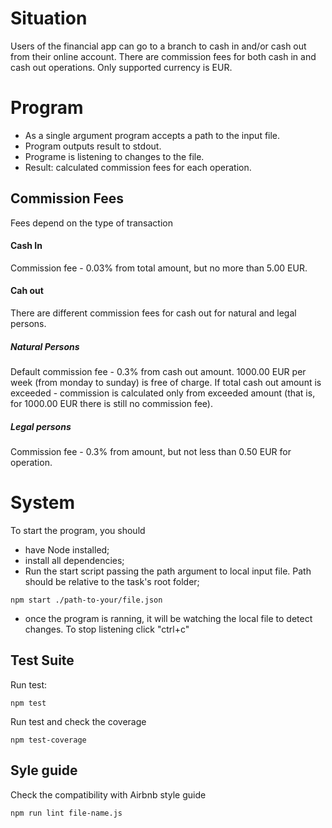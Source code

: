 # Situation
Users of the financial app can go to a branch to cash in and/or cash out from their online account. There are commission fees for both cash in and cash out operations. Only supported currency is EUR.

# Program
- As a single argument program accepts a path to the input file.
- Program outputs result to stdout.
- Programe is listening to changes to the file.
- Result: calculated commission fees for each operation.

## Commission Fees
Fees depend on the type of transaction

#### Cash In
Commission fee - 0.03% from total amount, but no more than 5.00 EUR.

#### Cah out
There are different commission fees for cash out for natural and legal persons.

##### Natural Persons
Default commission fee - 0.3% from cash out amount.
1000.00 EUR per week (from monday to sunday) is free of charge.
If total cash out amount is exceeded - commission is calculated only from exceeded amount (that is, for 1000.00 EUR there is still no commission fee).

##### Legal persons
Commission fee - 0.3% from amount, but not less than 0.50 EUR for operation.

# System
To start the program, you should
- have Node installed;
- install all dependencies;
- Run the start script passing the path argument to local input file. Path should be relative to the task's root folder;

```console
npm start ./path-to-your/file.json
```

- once the program is ranning, it will be watching the local file to detect changes. To stop listening click "ctrl+c"

## Test Suite

Run test:

```console
npm test
```

Run test and check the coverage

```console
npm test-coverage
```

## Syle guide
Check the compatibility with Airbnb style guide

```console
npm run lint file-name.js
```

